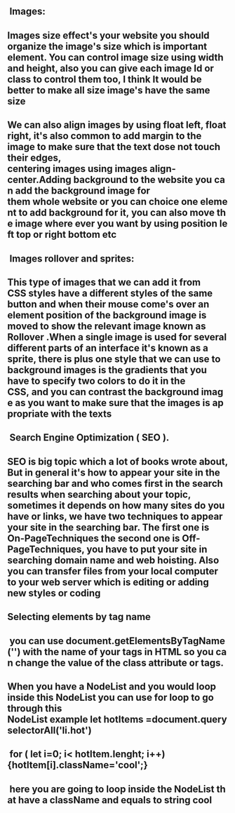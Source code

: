 ##  Images:

## Images size effect's your website you should organize the image's size which is important element. You can control image size using width and height, also you can give each image Id or class to control them too, I think It would be better to make all size image's have the same size

## We can also align images by using float left, float right, it's also common to add margin to the image to make sure that the text dose not touch their edges, centering images using images align-center.Adding background to the website you can add the background image for them whole website or you can choice one element to add background for it, you can also move the image where ever you want by using position left top or right bottom etc

##  Images rollover and sprites:

## This type of images that we can add it from CSS styles have a different styles of the same button and when their mouse come's over an element position of the background image is moved to show the relevant image known as **Rollover** .When a single image is used for several different parts of an interface it's known as a **sprite**, there is plus one style that we can use to background images is the gradients that you have to specify two colors to do it in the CSS, and you can contrast the background image as you want to make sure that the images is appropriate with the texts

##  Search Engine Optimization ( SEO ).

## SEO is big topic which a lot of books wrote about, But in general it's how to appear your site in the searching bar and who comes first in the search results when searching about your topic, sometimes it depends on how many sites do you have or links, we have two techniques to appear your site in the searching bar. The first one is **On-PageTechniques** the second one is **Off-PageTechniques**, you have to put your site in searching domain name and web hoisting. Also you can transfer files from your local computer to your web server which is editing or adding new styles or coding

## Selecting elements by tag name

##  you can use document.getElementsByTagName('') with the name of your tags in HTML so you can change the value of the class attribute or tags.

## When you have a NodeList and you would loop inside this NodeList you can use for loop to go through this NodeList example let hotItems =document.queryselectorAll('li.hot')

##  for ( let i=0; i< hotItem.lenght; i++){hotItem[i].className='cool';}
##  here you are going to loop inside the NodeList that have a className and equals to string cool
